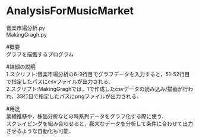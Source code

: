 # AnalysisForMusicMarket
音楽市場分析.py<br>
MakingGragh.py

#概要<br>
グラフを描画するプログラム

#詳細の説明<br>
1.スクリプト:音楽市場分析の6-9行目でグラフデータを入力すると，51-52行目で指定したパスにcsvファイルが出力される．<br>
2.スクリプト:MakingGraghでは，1で作成したcsvデータの読み込み/描画が行われ，33行目で指定したパスにpngファイルが出力される．

#用途<br>
業績推移や，株価分析などの時系列データをグラフ化する際に使う．<br>
スクレイピングを組み合わせると，膨大なデータを分析して条件に合わせて出力させるような自動化も可能．
